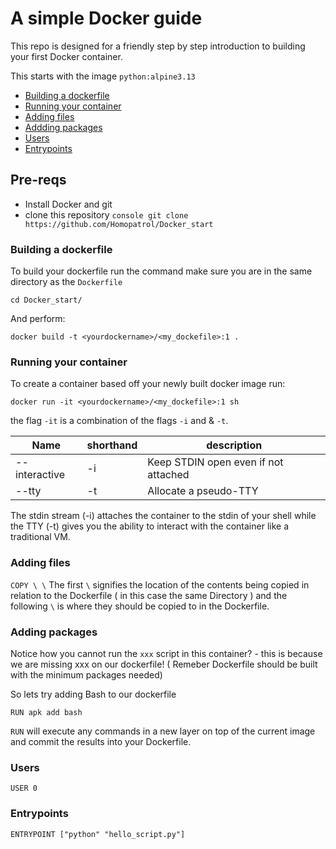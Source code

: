 # A simple Docker guide

This repo is designed for a friendly step by step introduction to building your first Docker container.

This starts with the image `python:alpine3.13`

- [Building a dockerfile](#building-a-dockerfile)
- [Running your container](#running-your-container)
- [Adding files](#adding-files)
- [Addding packages](#adding-packages)
- [Users](#users)
- [Entrypoints](#entrypoints)

## Pre-reqs

- Install Docker and git 
- clone this repository ```console git clone https://github.com/Homopatrol/Docker_start```

### Building a dockerfile

To build your dockerfile run the command make sure you are in the same directory as the `Dockerfile`
```console
cd Docker_start/
```
And perform:
```console
docker build -t <yourdockername>/<my_dockefile>:1 .
```

### Running your container 

To create a container based off your newly built docker image run:
```console
docker run -it <yourdockername>/<my_dockefile>:1 sh
```
the flag `-it` is a combination of the flags `-i` and & `-t`.

| Name | shorthand | description | 
|------|-----------|-------------|
|--interactive | -i 	|	Keep STDIN open even if not attached |
|--tty | -t |	Allocate a pseudo-TTY |

The stdin stream (-i) attaches the container to the stdin of your shell while the TTY (-t)  gives you the ability to interact with the container like a traditional VM.

### Adding files

`COPY \ \` 
The first `\` signifies the location of the contents being copied in relation to the Dockerfile ( in this case the same Directory ) and the following `\` is where they should be copied to in the Dockerfile.

### Adding packages

Notice how you cannot run the `xxx` script in this container? - this is because we are missing xxx on our dockerfile! ( Remeber Dockerfile should be built with the minimum packages needed) 

So lets try adding Bash to our dockerfile 

`RUN apk add bash` 

`RUN` will execute any commands in a new layer on top of the current image and commit the results into your Dockerfile. 

### Users

`USER 0`

### Entrypoints

`ENTRYPOINT ["python" "hello_script.py"]`
